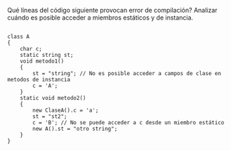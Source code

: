 Qué líneas del código siguiente provocan error de compilación? Analizar cuándo es posible acceder a miembros estáticos y de instancia.
```

class A
{
    char c;
    static string st;
    void metodo1()
    {
        st = "string"; // No es posible acceder a campos de clase en metodos de instancia
        c = 'A';
    }
    static void metodo2()
    {
        new ClaseA().c = 'a';
        st = "st2";
        c = 'B'; // No se puede acceder a c desde un miembro estático
        new A().st = "otro string";
    }
}

```
